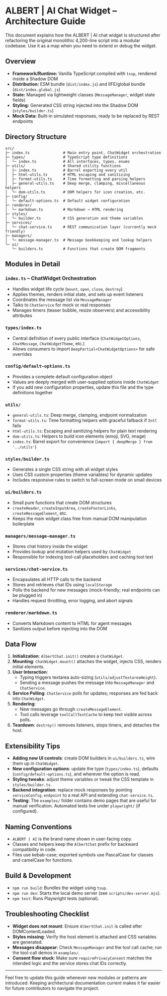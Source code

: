 # ALBERT \| AI Chat Widget – Architecture Guide

This document explains how the ALBERT \| AI chat widget is structured after refactoring the original monolithic 4,200-line script into a modular codebase. Use it as a map when you need to extend or debug the widget.

## Overview

- **Framework/Runtime:** Vanilla TypeScript compiled with `tsup`, rendered inside a Shadow DOM
- **Distribution:** ESM bundle (`dist/index.js`) and IIFE/global bundle (`dist/index.global.js`)
- **State:** Managed via lightweight classes (`MessageManager`, widget state fields)
- **Styling:** Generated CSS string injected into the Shadow DOM (`styles/builder.ts`)
- **Mock Data:** Built-in simulated responses, ready to be replaced by REST endpoints

## Directory Structure

```
src/
├─ index.ts               # Main entry point, ChatWidget orchestration
├─ types/                 # TypeScript type definitions
│  └─ index.ts            # All interfaces, types, enums
├─ utils/                 # Shared utility functions
│  ├─ index.ts            # Barrel exporting every util
│  ├─ html-utils.ts       # HTML escaping and sanitizing
│  ├─ format-utils.ts     # Time formatting and parsing helpers
│  ├─ general-utils.ts    # Deep merge, clamping, miscellaneous helpers
│  └─ dom-utils.ts        # DOM helpers for icon creation, etc.
├─ config/
│  └─ default-options.ts  # Default widget configuration
├─ renderer/
│  └─ markdown.ts         # Markdown → HTML rendering
├─ styles/
│  └─ builder.ts          # CSS generation and theme variables
├─ services/
│  └─ chat-service.ts     # REST communication layer (currently mock friendly)
├─ managers/
│  └─ message-manager.ts  # Message bookkeeping and lookup helpers
└─ ui/
   └─ builders.ts         # Functions that create DOM fragments
```

## Modules in Detail

### `index.ts` – ChatWidget Orchestration

- Handles widget life cycle (`mount`, `open`, `close`, `destroy`)
- Applies themes, renders initial state, and sets up event listeners
- Coordinates the message list via `MessageManager`
- Talks to `ChatService` for mock or real responses
- Manages timers (teaser bubble, resize observers) and accessibility attributes

### `types/index.ts`

- Central definition of every public interface (`ChatWidgetOptions`, `ChatMessage`, `ChatWidgetTheme`, etc.)
- Allows consumers to import `DeepPartial<ChatWidgetOptions>` for safe overrides

### `config/default-options.ts`

- Provides a complete default configuration object
- Values are deeply merged with user-supplied options inside `ChatWidget`
- If you add new configuration properties, update this file and the type definitions together

### `utils/`

- `general-utils.ts`: Deep merge, clamping, endpoint normalization
- `format-utils.ts`: Time formatting helpers with graceful fallback if `Intl` fails
- `html-utils.ts`: Escaping and sanitizing helpers for plain text rendering
- `dom-utils.ts`: Helpers to build icon elements (emoji, SVG, image)
- `index.ts`: Barrel export for convenience (`import { deepMerge } from '../utils'`)

### `styles/builder.ts`

- Generates a single CSS string with all widget styles
- Uses CSS custom properties (theme variables) for dynamic updates
- Includes responsive rules to switch to full-screen mode on small devices

### `ui/builders.ts`

- Small pure functions that create DOM structures
- `createHeader`, `createInputArea`, `createFooterLinks`, `createMessageElement`, etc.
- Keeps the main widget class free from manual DOM manipulation boilerplate

### `managers/message-manager.ts`

- Stores chat history inside the widget
- Provides lookup and mutation helpers used by `ChatWidget`
- Responsible for indexing tool-call placeholders and caching tool text

### `services/chat-service.ts`

- Encapsulates all HTTP calls to the backend
- Stores and retrieves chat IDs using `localStorage`
- Polls the backend for new messages (mock-friendly; real endpoints can be plugged in)
- Handles request throttling, error logging, and abort signals

### `renderer/markdown.ts`

- Converts Markdown content to HTML for agent messages
- Sanitizes output before injecting into the DOM

## Data Flow

1. **Initialization**: `AlbertChat.init()` creates a `ChatWidget`.
2. **Mounting**: `ChatWidget.mount()` attaches the widget, injects CSS, renders initial elements.
3. **User Interaction**:
   - Typing triggers textarea auto-sizing (`utils/adjustTextareaHeight`).
   - Sending a message pushes the message into `MessageManager` and `ChatService`.
4. **Service Polling**: `ChatService` polls for updates; responses are fed back into `ChatWidget`.
5. **Rendering**:
   - New messages go through `createMessageElement`.
   - Tool calls leverage `toolCallTextCache` to keep text visible across polls.
6. **Teardown**: `destroy()` removes listeners, stops timers, and detaches the host.

## Extensibility Tips

- **Adding new UI controls**: create DOM builders in `ui/builders.ts`, wire them up in `ChatWidget`.
- **New configuration options**: update the type (`types/index.ts`), defaults (`config/default-options.ts`), and wherever the option is read.
- **Styling tweaks**: adjust theme variables or tweak the CSS template in `styles/builder.ts`.
- **Backend integration**: replace mock responses by pointing `serviceConfig.endpoint` to a real API and extending `chat-service.ts`.
- **Testing**: The `examples/` folder contains demo pages that are useful for manual verification. Automated tests live under `playwright/` (if configured).

## Naming Conventions

- `ALBERT | AI` is the brand name shown in user-facing copy.
- Classes and helpers keep the `AlbertChat` prefix for backward compatibility in code.
- Files use kebab-case; exported symbols use PascalCase for classes and camelCase for functions.

## Build & Development

- `npm run build`: Bundles the widget using `tsup`.
- `npm run dev`: Starts the local demo server (see `scripts/dev-server.mjs`).
- `npm test`: Runs Playwright tests (optional).

## Troubleshooting Checklist

- **Widget does not mount**: Ensure `AlbertChat.init` is called after DOMContentLoaded.
- **Styles missing**: Verify the host element is attached and CSS variables are generated.
- **Messages disappear**: Check `MessageManager` and the tool call cache; run the tool-call demos in `examples/`.
- **Consent flow stuck**: Make sure `requirePrivacyConsent` matches the intended logic and the service stores chat IDs correctly.

---

Feel free to update this guide whenever new modules or patterns are introduced. Keeping architectural documentation current makes it far easier for future contributors to navigate the project.
